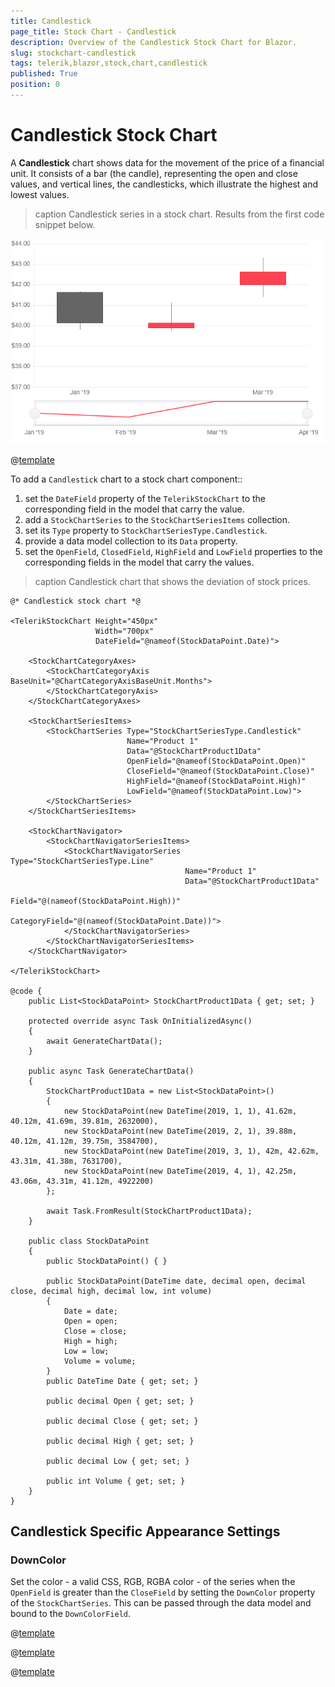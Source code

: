 ```yaml
---
title: Candlestick
page_title: Stock Chart - Candlestick
description: Overview of the Candlestick Stock Chart for Blazor.
slug: stockchart-candlestick
tags: telerik,blazor,stock,chart,candlestick
published: True
position: 0
---
```


# Candlestick Stock Chart

A **Candlestick** chart shows data for the movement of the price of a financial unit. It consists of a bar (the candle), representing the open and close values, and vertical lines, the candlesticks, which illustrate the highest and lowest values.

>caption Candlestick series in a stock chart. Results from the first code snippet below.

![Blazor Basic Candlestick Chart](images/basic-candlestick-chart.png)

@[template](/_contentTemplates/stockchart/link-to-basics.md#understand-basics-and-databinding-first)

To add a `Candlestick` chart to a stock chart component::

1. set the `DateField` property of the `TelerikStockChart` to the corresponding field in the model that carry the value.
1. add a `StockChartSeries` to the `StockChartSeriesItems` collection.
1. set its `Type` property to `StockChartSeriesType.Candlestick`.
1. provide a data model collection to its `Data` property.
1. set the `OpenField`, `ClosedField`, `HighField` and `LowField` properties to the corresponding fields in the model that carry the values.


>caption Candlestick chart that shows the deviation of stock prices.

````CSHTML
@* Candlestick stock chart *@

<TelerikStockChart Height="450px" 
                   Width="700px"
                   DateField="@nameof(StockDataPoint.Date)">

    <StockChartCategoryAxes>
        <StockChartCategoryAxis BaseUnit="@ChartCategoryAxisBaseUnit.Months">
        </StockChartCategoryAxis>
    </StockChartCategoryAxes>

    <StockChartSeriesItems>
        <StockChartSeries Type="StockChartSeriesType.Candlestick"
                          Name="Product 1"
                          Data="@StockChartProduct1Data"
                          OpenField="@nameof(StockDataPoint.Open)"
                          CloseField="@nameof(StockDataPoint.Close)"
                          HighField="@nameof(StockDataPoint.High)"
                          LowField="@nameof(StockDataPoint.Low)">
        </StockChartSeries>
    </StockChartSeriesItems>

    <StockChartNavigator>
        <StockChartNavigatorSeriesItems>
            <StockChartNavigatorSeries Type="StockChartSeriesType.Line"
                                       Name="Product 1"
                                       Data="@StockChartProduct1Data"
                                       Field="@(nameof(StockDataPoint.High))"
                                       CategoryField="@(nameof(StockDataPoint.Date))">
            </StockChartNavigatorSeries>
        </StockChartNavigatorSeriesItems>
    </StockChartNavigator>

</TelerikStockChart>

@code {
    public List<StockDataPoint> StockChartProduct1Data { get; set; }

    protected override async Task OnInitializedAsync()
    {
        await GenerateChartData();
    }

    public async Task GenerateChartData()
    {
        StockChartProduct1Data = new List<StockDataPoint>()
        {
            new StockDataPoint(new DateTime(2019, 1, 1), 41.62m, 40.12m, 41.69m, 39.81m, 2632000),
            new StockDataPoint(new DateTime(2019, 2, 1), 39.88m, 40.12m, 41.12m, 39.75m, 3584700),
            new StockDataPoint(new DateTime(2019, 3, 1), 42m, 42.62m, 43.31m, 41.38m, 7631700),
            new StockDataPoint(new DateTime(2019, 4, 1), 42.25m, 43.06m, 43.31m, 41.12m, 4922200)
        };

        await Task.FromResult(StockChartProduct1Data);
    }

    public class StockDataPoint
    {
        public StockDataPoint() { }

        public StockDataPoint(DateTime date, decimal open, decimal close, decimal high, decimal low, int volume)
        {
            Date = date;
            Open = open;
            Close = close;
            High = high;
            Low = low;
            Volume = volume;
        }
        public DateTime Date { get; set; }

        public decimal Open { get; set; }

        public decimal Close { get; set; }

        public decimal High { get; set; }

        public decimal Low { get; set; }

        public int Volume { get; set; }
    }
}
````


## Candlestick Specific Appearance Settings

### DownColor

Set the color - a valid CSS, RGB, RGBA color - of the series when the `OpenField` is greater than the `CloseField` by setting the `DownColor` property of the `StockChartSeries`. This can be passed through the data model and bound to the `DownColorField`. 

@[template](/_contentTemplates/stockchart/link-to-basics.md#color-field-column-ohlc-candlestick)

@[template](/_contentTemplates/stockchart/link-to-basics.md#gap-and-spacing)

@[template](/_contentTemplates/stockchart/link-to-basics.md#configurable-nested-chart-settings)


